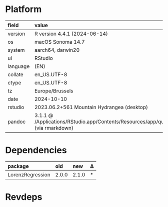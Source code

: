 # Platform

|field    |value                                                                                      |
|:--------|:------------------------------------------------------------------------------------------|
|version  |R version 4.4.1 (2024-06-14)                                                               |
|os       |macOS Sonoma 14.7                                                                          |
|system   |aarch64, darwin20                                                                          |
|ui       |RStudio                                                                                    |
|language |(EN)                                                                                       |
|collate  |en_US.UTF-8                                                                                |
|ctype    |en_US.UTF-8                                                                                |
|tz       |Europe/Brussels                                                                            |
|date     |2024-10-10                                                                                 |
|rstudio  |2023.06.2+561 Mountain Hydrangea (desktop)                                                 |
|pandoc   |3.1.1 @ /Applications/RStudio.app/Contents/Resources/app/quarto/bin/tools/ (via rmarkdown) |

# Dependencies

|package          |old   |new   |Δ  |
|:----------------|:-----|:-----|:--|
|LorenzRegression |2.0.0 |2.1.0 |*  |

# Revdeps


